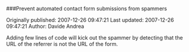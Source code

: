 ###Prevent automated contact form submissions from spammers

Originally published: 2007-12-26 09:47:21
Last updated: 2007-12-26 09:47:21
Author: Davide Andrea

Adding few lines of code will kick out the spammer by detecting that the URL of the referrer is not the URL of the form.
